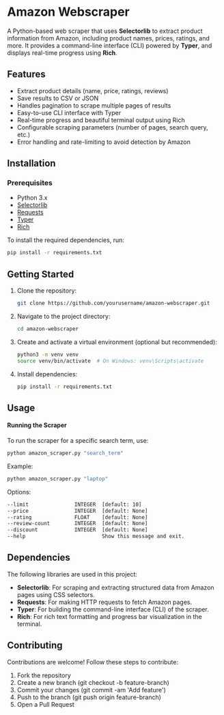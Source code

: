 # Amazon Webscraper

A Python-based web scraper that uses **Selectorlib** to extract product information from Amazon, including product names, prices, ratings, and more. It provides a command-line interface (CLI) powered by **Typer**, and displays real-time progress using **Rich**.

## Features

- Extract product details (name, price, ratings, reviews)
- Save results to CSV or JSON
- Handles pagination to scrape multiple pages of results
- Easy-to-use CLI interface with Typer
- Real-time progress and beautiful terminal output using Rich
- Configurable scraping parameters (number of pages, search query, etc.)
- Error handling and rate-limiting to avoid detection by Amazon

## Installation

### Prerequisites

- Python 3.x
- [Selectorlib](https://pypi.org/project/SelectorLib/)
- [Requests](https://pypi.org/project/requests/)
- [Typer](https://typer.tiangolo.com/)
- [Rich](https://pypi.org/project/rich/)

To install the required dependencies, run:

```bash
pip install -r requirements.txt
```

## Getting Started

1. Clone the repository:
   ```bash
   git clone https://github.com/yourusername/amazon-webscraper.git
   ```
2. Navigate to the project directory:
   ```bash
   cd amazon-webscraper
   ```
3. Create and activate a virtual environment (optional but recommended):
   ```bash
   python3 -m venv venv
   source venv/bin/activate  # On Windows: venv\Scripts\activate
   ```
4. Install dependencies:
   ```bash
   pip install -r requirements.txt
   ```

## Usage

#### Running the Scraper

To run the scraper for a specific search term, use:
```bash
python amazon_scraper.py "search_term"
```

Example:
```bash
python amazon_scraper.py "laptop"
```

Options:
```bash
--limit               INTEGER  [default: 10]                                                                                                                                                               │
--price               INTEGER  [default: None]                                                                                                                                                             │
--rating              FLOAT    [default: None]                                                                                                                                                             │
--review-count        INTEGER  [default: None]                                                                                                                                                             │
--discount            INTEGER  [default: None]                                                                                                                                                             │
--help                         Show this message and exit.
```

## Dependencies

The following libraries are used in this project:

* **Selectorlib**: For scraping and extracting structured data from Amazon pages using CSS selectors.
* **Requests**: For making HTTP requests to fetch Amazon pages.
* **Typer**: For building the command-line interface (CLI) of the scraper.
* **Rich**: For rich text formatting and progress bar visualization in the terminal.

## Contributing

Contributions are welcome! Follow these steps to contribute:

1. Fork the repository
2. Create a new branch (git checkout -b feature-branch)
3. Commit your changes (git commit -am 'Add feature')
4. Push to the branch (git push origin feature-branch)
5. Open a Pull Request
